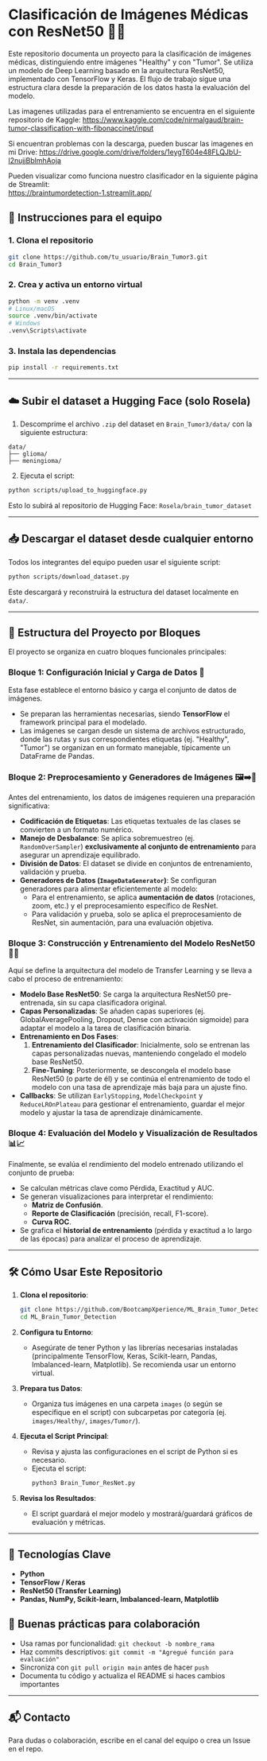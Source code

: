 # Clasificación de Imágenes Médicas con ResNet50 🧠🔬

Este repositorio documenta un proyecto para la clasificación de imágenes médicas, distinguiendo entre imágenes "Healthy" y con "Tumor". Se utiliza un modelo de Deep Learning basado en la arquitectura ResNet50, implementado con TensorFlow y Keras. El flujo de trabajo sigue una estructura clara desde la preparación de los datos hasta la evaluación del modelo.

Las imagenes utilizadas para el entrenamiento se encuentra en el siguiente repositorio de Kaggle:
https://www.kaggle.com/code/nirmalgaud/brain-tumor-classification-with-fibonaccinet/input

Si encuentran problemas con la descarga, pueden buscar las imagenes en mi Drive:
https://drive.google.com/drive/folders/1eygT604e48FLQJbU-l2nujjBblmhAoja

Pueden visualizar como funciona nuestro clasificador en la siguiente página de Streamlit:<br>
https://braintumordetection-1.streamlit.app/

## 🚀 Instrucciones para el equipo

### 1. Clona el repositorio

```bash
git clone https://github.com/tu_usuario/Brain_Tumor3.git
cd Brain_Tumor3
```

### 2. Crea y activa un entorno virtual

```bash
python -m venv .venv
# Linux/macOS
source .venv/bin/activate
# Windows
.venv\Scripts\activate
```

### 3. Instala las dependencias

```bash
pip install -r requirements.txt
```

---

## ☁️ Subir el dataset a Hugging Face (solo Rosela)

1. Descomprime el archivo `.zip` del dataset en `Brain_Tumor3/data/` con la siguiente estructura:

```
data/
├── glioma/
├── meningioma/
```

2. Ejecuta el script:

```bash
python scripts/upload_to_huggingface.py
```

Esto lo subirá al repositorio de Hugging Face: `Rosela/brain_tumor_dataset`

---

## 📥 Descargar el dataset desde cualquier entorno

Todos los integrantes del equipo pueden usar el siguiente script:

```bash
python scripts/download_dataset.py
```

Este descargará y reconstruirá la estructura del dataset localmente en `data/`.

---
 
## 🚀 Estructura del Proyecto por Bloques

El proyecto se organiza en cuatro bloques funcionales principales:

### Bloque 1: **Configuración Inicial y Carga de Datos** 📂
Esta fase establece el entorno básico y carga el conjunto de datos de imágenes.
- Se preparan las herramientas necesarias, siendo **TensorFlow** el framework principal para el modelado.
- Las imágenes se cargan desde un sistema de archivos estructurado, donde las rutas y sus correspondientes etiquetas (ej. "Healthy", "Tumor") se organizan en un formato manejable, típicamente un DataFrame de Pandas.

### Bloque 2: **Preprocesamiento y Generadores de Imágenes** 🖼️➡️🔢
Antes del entrenamiento, los datos de imágenes requieren una preparación significativa:
- **Codificación de Etiquetas**: Las etiquetas textuales de las clases se convierten a un formato numérico.
- **Manejo de Desbalance**: Se aplica sobremuestreo (ej. `RandomOverSampler`) **exclusivamente al conjunto de entrenamiento** para asegurar un aprendizaje equilibrado.
- **División de Datos**: El dataset se divide en conjuntos de entrenamiento, validación y prueba.
- **Generadores de Datos (`ImageDataGenerator`)**: Se configuran generadores para alimentar eficientemente al modelo:
    - Para el entrenamiento, se aplica **aumentación de datos** (rotaciones, zoom, etc.) y el preprocesamiento específico de ResNet.
    - Para validación y prueba, solo se aplica el preprocesamiento de ResNet, sin aumentación, para una evaluación objetiva.

### Bloque 3: **Construcción y Entrenamiento del Modelo ResNet50** 🧠🔧
Aquí se define la arquitectura del modelo de Transfer Learning y se lleva a cabo el proceso de entrenamiento:
- **Modelo Base ResNet50**: Se carga la arquitectura ResNet50 pre-entrenada, sin su capa clasificadora original.
- **Capas Personalizadas**: Se añaden capas superiores (ej. GlobalAveragePooling, Dropout, Dense con activación sigmoide) para adaptar el modelo a la tarea de clasificación binaria.
- **Entrenamiento en Dos Fases**:
    1.  **Entrenamiento del Clasificador**: Inicialmente, solo se entrenan las capas personalizadas nuevas, manteniendo congelado el modelo base ResNet50.
    2.  **Fine-Tuning**: Posteriormente, se descongela el modelo base ResNet50 (o parte de él) y se continúa el entrenamiento de todo el modelo con una tasa de aprendizaje más baja para un ajuste fino.
- **Callbacks**: Se utilizan `EarlyStopping`, `ModelCheckpoint` y `ReduceLROnPlateau` para gestionar el entrenamiento, guardar el mejor modelo y ajustar la tasa de aprendizaje dinámicamente.

### Bloque 4: **Evaluación del Modelo y Visualización de Resultados** 📊📈
Finalmente, se evalúa el rendimiento del modelo entrenado utilizando el conjunto de prueba:
- Se calculan métricas clave como Pérdida, Exactitud y AUC.
- Se generan visualizaciones para interpretar el rendimiento:
    - **Matriz de Confusión**.
    - **Reporte de Clasificación** (precisión, recall, F1-score).
    - **Curva ROC**.
- Se grafica el **historial de entrenamiento** (pérdida y exactitud a lo largo de las épocas) para analizar el proceso de aprendizaje.

---

## 🛠️ Cómo Usar Este Repositorio

1.  **Clona el repositorio**:
    ```bash
    git clone https://github.com/BootcampXperience/ML_Brain_Tumor_Detection.git
    cd ML_Brain_Tumor_Detection
    ```

2.  **Configura tu Entorno**:
    *   Asegúrate de tener Python y las librerías necesarias instaladas (principalmente TensorFlow, Keras, Scikit-learn, Pandas, Imbalanced-learn, Matplotlib). Se recomienda usar un entorno virtual.

3.  **Prepara tus Datos**:
    *   Organiza tus imágenes en una carpeta `images` (o según se especifique en el script) con subcarpetas por categoría (ej. `images/Healthy/`, `images/Tumor/`).

4.  **Ejecuta el Script Principal**:
    *   Revisa y ajusta las configuraciones en el script de Python si es necesario.
    *   Ejecuta el script:
        ```bash
        python3 Brain_Tumor_ResNet.py
        ```

5.  **Revisa los Resultados**:
    *   El script guardará el mejor modelo y mostrará/guardará gráficos de evaluación y métricas.

---

## 🔬 Tecnologías Clave

*   **Python**
*   **TensorFlow / Keras**
*   **ResNet50 (Transfer Learning)**
*   **Pandas, NumPy, Scikit-learn, Imbalanced-learn, Matplotlib**

## 🤝 Buenas prácticas para colaboración

- Usa ramas por funcionalidad: `git checkout -b nombre_rama`
- Haz commits descriptivos: `git commit -m "Agregué función para evaluación"`
- Sincroniza con `git pull origin main` antes de hacer `push`
- Documenta tu código y actualiza el README si haces cambios importantes

---

## 📬 Contacto

Para dudas o colaboración, escribe en el canal del equipo o crea un Issue en el repo.
